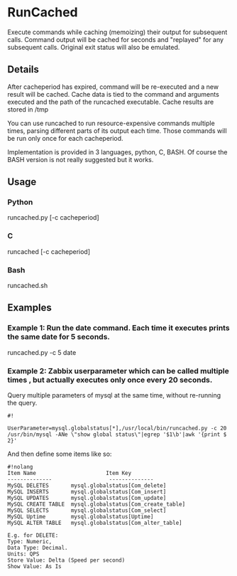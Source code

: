 # RunCached

Execute commands while caching (memoizing) their output for subsequent calls. 
Command output will be cached for <cacheperiod> seconds and "replayed" for 
any subsequent calls. Original exit status will also be emulated.

## Details
After cacheperiod has expired, command will be re-executed and a new result 
will be cached. 
Cache data is tied to the command and arguments executed and the 
path of the runcached executable. Cache results are stored in /tmp

You can use runcached to run resource-expensive commands multiple times, 
parsing different parts of its output each time. Those commands will be
run only once for each cacheperiod. 

Implementation is provided in 3 languages, python, C, BASH. Of course the BASH version is not really suggested but it works.


## Usage

### Python
runcached.py [-c cacheperiod] <command to execute with args>

### C
runcached [-c cacheperiod] <command to execute with args>

### Bash
runcached.sh  <command to execute with args>



## Examples


### Example 1:  Run the date command. Each time it executes prints the same date for 5 seconds.
runcached.py -c 5 date

### Example 2: Zabbix userparameter which can be called multiple times , but actually executes only once every 20 seconds. 
Query multiple parameters of mysql at the same time, without re-running the query.


```
#!

UserParameter=mysql.globalstatus[*],/usr/local/bin/runcached.py -c 20 /usr/bin/mysql -ANe \"show global status\"|egrep '$1\b'|awk '{print $ 2}'
```


And then define some items like so:

```
#!nolang
Item Name                      Item Key
--------------                  --------------
MySQL DELETES	 	mysql.globalstatus[Com_delete]
MySQL INSERTS	 	mysql.globalstatus[Com_insert]
MySQL UPDATES	 	mysql.globalstatus[Com_update]
MySQL CREATE TABLE	mysql.globalstatus[Com_create_table]
MySQL SELECTS	 	mysql.globalstatus[Com_select]
MySQL Uptime	 	mysql.globalstatus[Uptime]
MySQL ALTER TABLE	mysql.globalstatus[Com_alter_table]

E.g. for DELETE: 
Type: Numeric, 
Data Type: Decimal. 
Units: QPS
Store Value: Delta (Speed per second)
Show Value: As Is
```